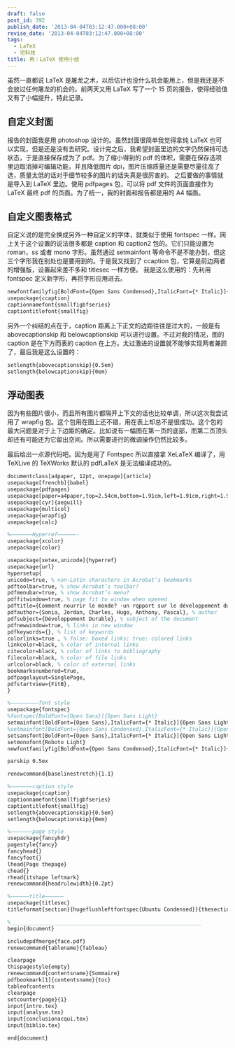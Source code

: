```yaml
---
draft: false
post_id: 392
publish_date: '2013-04-04T03:12:47.000+08:00'
revise_date: '2013-04-04T03:12:47.000+08:00'
tags:
  - LaTeX
  - 宅科技
title: 再：LaTeX 使用小结
---
```


虽然一直都说 LaTeX 是屠龙之术，以后估计也没什么机会能用上，但是我还是不会放过任何屠龙的机会的。前两天又用 LaTeX 写了一个 15 页的报告，使得经验值又有了小幅提升，特此记录。

## 自定义封面

报告的封面我是用 photoshop 设计的。虽然封面很简单我觉得拿纯 LaTeX 也可以实现，但是还是没有去研究。设计完之后，我希望封面里边的文字仍然保持可选状态，于是直接保存成为了 pdf。为了缩小得到的 pdf 的体积，需要在保存选项里边取消掉可编辑功能，并且降低图片 dpi，图片压缩质量还是需要尽量往高了选，质量太低的话对于细节较多的图片的话失真是很厉害的。
之后要做的事情就是导入到 LaTeX 里边。使用 pdfpages 包，可以将 pdf 文件的页面直接作为 LaTeX 最终 pdf 的页面。为了统一，我的封面和报告都是用的 A4 幅面。

## 自定义图表格式

自定义说的是完全换成另外一种自定义的字体，就类似于使用 fontspec 一样。网上关于这个设置的说法很多都是 caption 和 caption2 包的。它们只能设置为 roman，ss 或者 mono 字形。虽然通过 setmainfont 等命令不是不能办到，但这三个字形我在别处也是要用到的。于是我又找到了 ccaption 包，它算是前边两者的增强版，设置起来差不多和 titlesec 一样方便。
我是这么使用的：先利用 fontspec 定义新字形，再将字形应用进去。

```latex
newfontfamilyfig[BoldFont={Open Sans Condensed},ItalicFont={* Italic}]{Open Sans Condensed Light}
usepackage{ccaption}
captionnamefont{smallfigbfseries}
captiontitlefont{smallfig}
```

另外一个纠结的点在于，caption 距离上下正文的边距往往是过大的，一般是有 abovecaptionskip 和 belowcaptionskip 可以进行设置。不过对我的情况，图的 caption 是在下方而表的 caption 在上方。太过激进的设置就不能够实现两者兼顾了，最后我是这么设置的：

```latex
setlength{abovecaptionskip}{0.5em}
setlength{belowcaptionskip}{0em}
```

## 浮动图表

因为有些图片很小，而且所有图片都隔开上下文的话也比较单调，所以这次我尝试用了 wrapfig 包。这个包用在图上还不错，用在表上却总不是很成功。这个包的最大问题是对于上下边距的确定。比如说有一幅图在第一页的底部，而第二页顶头却还有可能还为它留出空间。所以需要进行的微调操作仍然比较多。

最后给出一点源代码吧。因为是用了 Fontspec 所以直接拿 XeLaTeX 编译了，用 TeXLive 的 TeXWorks 默认的 pdfLaTeX 是无法编译成功的。

```latex
documentclass[a4paper, 12pt, onepage]{article}
usepackage[frenchb]{babel}
usepackage{pdfpages}
usepackage[paper=a4paper,top=2.54cm,bottom=1.91cm,left=1.91cm,right=1.91cm,footskip=2em]{geometry}
usepackage[cyr]{aeguill}
usepackage{multicol}
usepackage{wrapfig}
usepackage{calc}

%———————Hyperref——————-
usepackage{xcolor}
usepackage{color}

usepackage[xetex,unicode]{hyperref}
usepackage{url}
hypersetup{
unicode=true, % non-Latin characters in Acrobat’s bookmarks
pdftoolbar=true, % show Acrobat’s toolbar?
pdfmenubar=true, % show Acrobat’s menu?
pdffitwindow=true, % page fit to window when opened
pdftitle={Comment nourrir le monde? -un rqpport sur le développement durable}, % title
pdfauthor={Sonia, Jordan, Charles, Hugo, Anthony, Pascal}, % author
pdfsubject={Développement Durable}, % subject of the document
pdfnewwindow=true, % links in new window
pdfkeywords={}, % list of keywords
colorlinks=true , % false: boxed links; true: colored links
linkcolor=black, % color of internal links
citecolor=black, % color of links to bibliography
filecolor=black, % color of file links
urlcolor=black, % color of external links
bookmarksnumbered=true,
pdfpagelayout=SinglePage,
pdfstartview={FitB},
}

%—————————font style
usepackage{fontspec}
%fontspec[BoldFont={Open Sans}]{Open Sans Light}
setmainfont[BoldFont={Open Sans},ItalicFont={* Italic}]{Open Sans Light}
%setmainfont[BoldFont={Open Sans Condensed},ItalicFont={* Italic}]{Open Sans Condensed Light}
setsansfont[BoldFont={Open Sans},ItalicFont={* Italic}]{Open Sans Light}
setmonofont{Roboto Light}
newfontfamilyfig[BoldFont={Open Sans Condensed},ItalicFont={* Italic}]{Open Sans Condensed Light}

parskip 0.5ex

renewcommand{baselinestretch}{1.1}

%———————caption style
usepackage{ccaption}
captionnamefont{smallfigbfseries}
captiontitlefont{smallfig}
setlength{abovecaptionskip}{0.5em}
setlength{belowcaptionskip}{0em}

%——————–page style
usepackage{fancyhdr}
pagestyle{fancy}
fancyhead{}
fancyfoot{}
lhead{Page thepage}
chead{}
rhead{itshape leftmark}
renewcommand{headrulewidth}{0.2pt}

%—————–title——————
usepackage{titlesec}
titleformat{section}{hugeflushleftfontspec{Ubuntu Condensed}}{thesection}{1.5ex}{}

%_____________________________________________________________
begin{document}

includepdfmerge{face.pdf}
renewcommand{tablename}{Tableau}

clearpage
thispagestyle{empty}
renewcommand{contentsname}{Sommaire}
pdfbookmark[1]{contentsname}{toc}
tableofcontents
clearpage
setcounter{page}{1}
input{intro.tex}
input{analyse.tex}
input{conclusionacqui.tex}
input{biblio.tex}

end{document}
```
